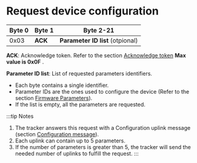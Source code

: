 # Request device configuration


|  Byte 0 |  Byte 1  |  Byte 2-21             |
|---------|----------|------------------------|
|  0x03   |  **ACK** |  **Parameter ID list** (otpional)|

 **ACK**: Acknowledge token. Refer to the section [Acknowledge token](../../downlink-messages/ack-token/readme.md) **Max value is 0x0F** .

 **Parameter ID list**: List of requested parameters identifiers.
-   Each byte contains a single identifier.
-   Parameter IDs are the ones used to configure the device (Refer to the section [Firmware Parameters](../../Parameters-default-configuration/firmware-parameters.md)).
-   If the list is empty, all the parameters are requested.

:::tip Notes
1.  The tracker answers this request with a Configuration uplink message (section [Configuration message](../../uplink-messages/configuration/readme.md)).
2.  Each uplink can contain up to 5 parameters.
3.  If the number of parameters is greater than 5, the tracker will send the needed number of uplinks to fulfill the request.
:::
